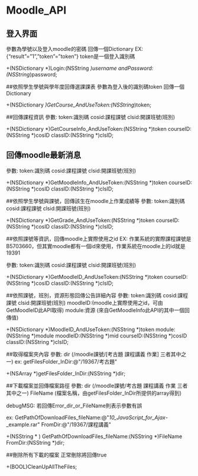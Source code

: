 Moodle_API
==========

## 登入界面
   參數為學號以及登入moodle的密碼
   回傳一個Dictionary
   EX: {“result”=”1”,”token”=”token”}
   token是一個登入識別碼
 
+(NSDictionary *)Login:(NSString *)username andPassword:(NSString*)password;



##依照學生學號與學年度回傳選課課表
  參數為登入後的識別碼token
  回傳一個Dictionary

 +(NSDictionary *)GetCourse_AndUseToken:(NSString*)token;

##回傳課程資訊
 參數: token:識別碼
      cosid:課程課號
      clsid:開課班號(班別)
 
+(NSDictionary *)GetCourseInfo_AndUseToken:(NSString *)token
                                  courseID:(NSString *)cosID
                                   classID:(NSString *)clsID;




## 回傳moodle最新消息
 參數: token:識別碼
 cosid:課程課號
 clsid:開課班號(班別)
  
+(NSDictionary *)GetMoodleInfo_AndUseToken:(NSString *)token
                                  courseID:(NSString *)cosID
                                   classID:(NSString *)clsID;


##依照學生學號與課號，回傳該生在moodle上作業成績等
 參數: token:識別碼
 cosid:課程課號
 clsid:開課班號(班別)
  
+(NSDictionary *)GetGrade_AndUseToken:(NSString *)token
                                  courseID:(NSString *)cosID
                                   classID:(NSString *)clsID;



##依照課號等資訊，回傳moodle上實際使用之id
 EX: 作業系統的實際課程課號是B5703660，但其實moodle都有一個id來使用，作業系統在moodle上的id就是19391
     
 參數: token:識別碼
 cosid:課程課號
 clsid:開課班號(班別)
 
 

+(NSDictionary *)GetMoodleID_AndUseToken:(NSString *)token
                                courseID:(NSString *)cosID
                                 classID:(NSString *)clsID;


##依照課號，班別，資源形態回傳公告詳細內容
 參數: token:識別碼
 cosid:課程課號
 clsid:開課班號(班別)
 moodleID:(moodle上實際使用之id，可由GetMoodleID此API取得)
 module:資源 (來自GetMoodleInfo此API的其中一個回傳值)
 
+(NSDictionary *)MoodleID_AndUseToken:(NSString *)token
                               module:(NSString *)module
                             moodleID:(NSString *)mid
                             courseID:(NSString *)cosID
                              classID:(NSString *)clsID;



##取得檔案夾內容
 參數: dir  	(/moodle課號/[考古題 課程講義 作業] 三者其中之一)
 ex: getFilesFolder_InDir:@"/19367/考古題"
 
+(NSArray *)getFilesFolder_InDir:(NSString *)dir;



##下載檔案並回傳檔案路徑
 參數: dir		(/moodle課號/考古題 課程講義 作業 三者其中之一)
    FileName (檔案名稱，由getFilesFolder_InDir所提供的array得到)
 
 debugMSG: 若回傳Error_dir_or_FileName則表示參數有誤
 
 ex: GetPathOfDownloadFiles_fileName:@"_10_JavaScript_for_Ajax_-_example.rar" 
                             FromDir:@"/19367/課程講義"

+(NSString * ) GetPathOfDownloadFiles_fileName:(NSString *)FileName
                                       FromDir:(NSString *)dir;


##刪除所有下載的檔案
 正常刪除將回傳true
 
+(BOOL)CleanUpAllTheFiles;
